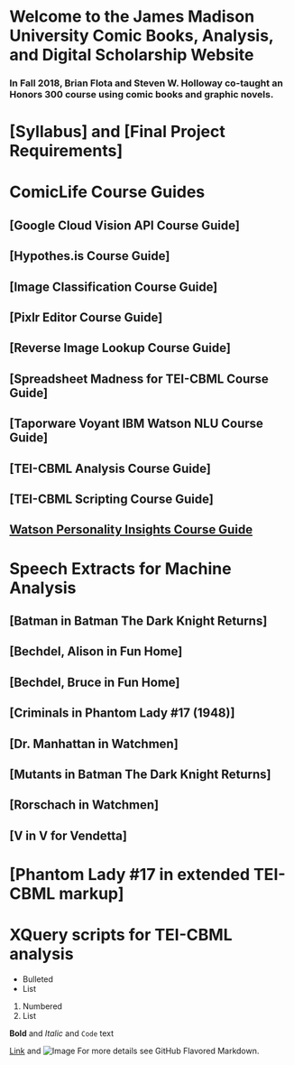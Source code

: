 # Welcome to the James Madison University **Comic Books, Analysis, and Digital Scholarship** Website

### In Fall 2018, Brian Flota and Steven W. Holloway co-taught an Honors 300 course using comic books and graphic novels. 


# [Syllabus] and [Final Project Requirements]

# ComicLife Course Guides
## [Google Cloud Vision API Course Guide]
## [Hypothes.is Course Guide]
## [Image Classification Course Guide]
## [Pixlr Editor Course Guide]
## [Reverse Image Lookup Course Guide]
## [Spreadsheet Madness for TEI-CBML Course Guide]
## [Taporware Voyant IBM Watson NLU Course Guide]
## [TEI-CBML Analysis Course Guide]
## [TEI-CBML Scripting Course Guide]
## [Watson Personality Insights Course Guide](https://github.com/Stevenholloway/Stevenholloway.github.io/Watson_PersonailtyInsights.pdf)

# Speech Extracts for Machine Analysis
## [Batman in Batman The Dark Knight Returns]
## [Bechdel, Alison in Fun Home]
## [Bechdel, Bruce in Fun Home]
## [Criminals in Phantom Lady #17 (1948)]
## [Dr. Manhattan in Watchmen]
## [Mutants in Batman The Dark Knight Returns]
## [Rorschach in Watchmen]
## [V in V for Vendetta]

# [Phantom Lady #17 in extended TEI-CBML markup]
# XQuery scripts for TEI-CBML analysis

- Bulleted
- List

1. Numbered
2. List

**Bold** and _Italic_ and `Code` text

[Link](url) and ![Image](src)
For more details see GitHub Flavored Markdown.


